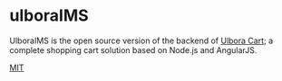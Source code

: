 ulboraIMS
==============

UlboraIMS is the open source version of the backend of [Ulbora Cart](http://www.ulboralabs.com); a complete shopping cart solution based on Node.js and AngularJS.

[MIT](LICENSE)

